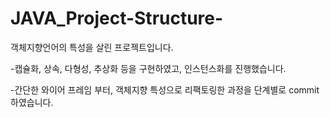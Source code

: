 # JAVA_Project-Structure-
객체지향언어의 특성을 살린 프로젝트입니다.


   -캡슐화, 상속, 다형성, 추상화 등을 구현하였고, 인스턴스화를 진행했습니다.


   -간단한 와이어 프레임 부터, 객체지향 특성으로 리팩토링한 과정을 단계별로 commit 하였습니다.

